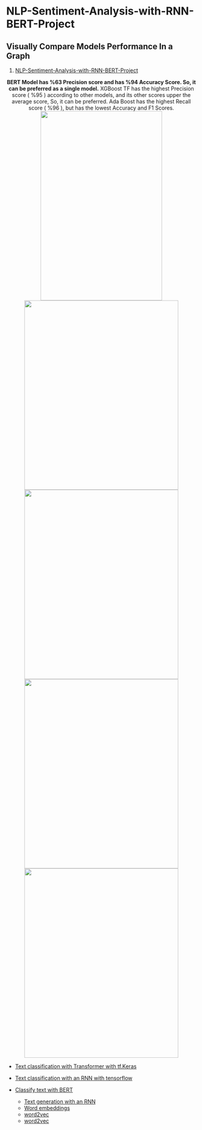 # NLP-Sentiment-Analysis-with-RNN-BERT-Project
<!--
### [Go to Projects Page](https://github.com/celik-muhammed/15CS-Deep-Learning-Case-Studies-with-Python/blob/master/README.md)
 -->
## Visually Compare Models Performance In a Graph

01. [NLP-Sentiment-Analysis-with-RNN-BERT-Project](./NLP_Sentiment_Analysis_Project.ipynb)

<div align='center'>
 
**BERT Model has %63 Precision score and has %94 Accuracy Score. So, it can be preferred as a single model.**
XGBoost TF has the highest Precision score ( %95 ) according to other models, and its other scores upper the average score, So, it can be preferred.
Ada Boost has the highest Recall score ( %96 ), but has the lowest Accuracy and F1 Scores.
<img src='https://i.ibb.co/5cQ3H7v/download.png' alt='' width=80%, height=500>
<img src='https://i.ibb.co/W3WGMMC/download.png' alt='' width=90%, height=500>
<img src='https://i.ibb.co/q9YBj56/download.png' alt='' width=90%, height=500>
<img src='https://i.ibb.co/Pg4KPBc/download.png' alt='' width=90%, height=500>
<img src='https://i.ibb.co/mDNqjwr/download.png' alt='' width=90%, height=500>

</div>

- [Text classification with Transformer with tf.Keras](https://keras.io/examples/nlp/text_classification_with_transformer/)
- [Text classification with an RNN with tensorflow](https://www.tensorflow.org/text/tutorials/text_classification_rnn)
- [Classify text with BERT](https://www.tensorflow.org/text/tutorials/classify_text_with_bert)


  - [Text generation with an RNN](https://www.tensorflow.org/text/tutorials/text_generation)
  - [Word embeddings](https://www.tensorflow.org/text/tutorials/text_generation)
  - [word2vec](https://www.tensorflow.org/tutorials/text/word2vec)
  - [word2vec](https://www.tensorflow.org/tutorials/text/word2vec)
